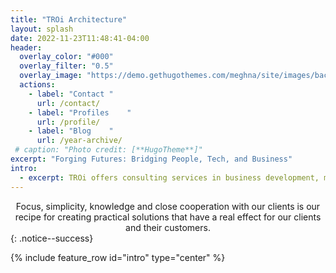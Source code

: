 ```yaml
---
title: "TROi Architecture"
layout: splash
date: 2022-11-23T11:48:41-04:00
header:
  overlay_color: "#000"
  overlay_filter: "0.5"
  overlay_image: "https://demo.gethugothemes.com/meghna/site/images/backgrounds/hero-area.jpg"
  actions:
    - label: "Contact "
      url: /contact/
    - label: "Profiles    "
      url: /profile/
    - label: "Blog    "
      url: /year-archive/
 # caption: "Photo credit: [**HugoTheme**]"
excerpt: "Forging Futures: Bridging People, Tech, and Business"
intro: 
  - excerpt: TROi offers consulting services in business development, management, digitalization, enterprise and solution architecture with a focus on customer value, quality and efficiency.
---
```

<center>
Focus, simplicity, knowledge and close cooperation with our clients is our recipe for creating practical solutions that have a real effect for our clients and their customers.
</center>
{: .notice--success}

{% include feature_row id="intro" type="center" %}


